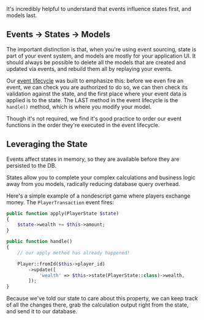 It's incredibly helpful to understand that events influence states first, and models last.

## Events -> States -> Models

The important distinction is that, when you're using event sourcing, state is part of your event system, and models are mostly for your application UI. It should always be possible to delete all the models that are created and updated via events, and rebuild them all by replaying your events.

Our [event lifecycle](/docs/technical/event-lifecycle) was built to emphasize this: before we even fire an event, we can check you are authorized to do so, we can then check its validation against the state, and the first place where your event data is applied is to the state. The LAST method in the event lifecycle is the `handle()` method, which is where you modify your model.

Though it's not required, we find it's good practice to order our event functions in the order they're executed in the event lifecycle.

## Leveraging the State

Events affect states in memory, so they are available before they are persisted to the DB.

States allow you to complete your complex calculations and business logic away from you models, radically reducing database query overhead.

Here's a simple example of a nondescript game where players exchange money. The `PlayerTransaction` event fires:

```php
public function apply(PlayerState $state)
{
    $state->wealth += $this->amount;
}

public function handle()
{
    // our apply method has already happened!

    Player::fromId($this->player_id)
        ->update([
            'wealth' => $this->state(PlayerState::class)->wealth,
        ]);
}
```

Because we've told our state to care about this property, we can keep track of all the changes there, grab the calculation output right from the state, and send it to our database.
